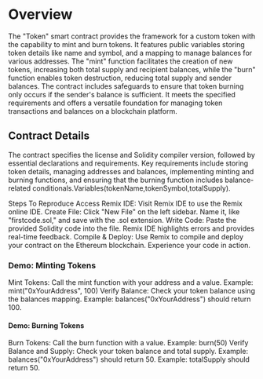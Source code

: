 # Overview
The "Token" smart contract provides the framework for a custom token with the capability to mint and burn tokens. It features public variables storing token details like name and symbol, and a mapping to manage balances for various addresses. The "mint" function facilitates the creation of new tokens, increasing both total supply and recipient balances, while the "burn" function enables token destruction, reducing total supply and sender balances. The contract includes safeguards to ensure that token burning only occurs if the sender's balance is sufficient. It meets the specified requirements and offers a versatile foundation for managing token transactions and balances on a blockchain platform.
## Contract Details
The contract specifies the license and Solidity compiler version, followed by essential declarations and requirements. Key requirements include storing token details, managing addresses and balances, implementing minting and burning functions, and ensuring that the burning function includes balance-related conditionals.Variables(tokenName,tokenSymbol,totalSupply).

 Steps To Reproduce
Access Remix IDE: Visit Remix IDE to use the Remix online IDE.
Create File: Click "New File" on the left sidebar. Name it, like "firstcode.sol," and save with the .sol extension.
Write Code: Paste the provided Solidity code into the file. Remix IDE highlights errors and provides real-time feedback.
Compile & Deploy: Use Remix to compile and deploy your contract on the Ethereum blockchain. Experience your code in action.

### Demo: Minting Tokens
Mint Tokens: Call the mint function with your address and a value.
Example: mint("0xYourAddress", 100)
Verify Balance: Check your token balance using the balances mapping.
Example: balances("0xYourAddress") should return 100.

#### Demo: Burning Tokens
Burn Tokens: Call the burn function with a value.
Example: burn(50)
Verify Balance and Supply: Check your token balance and total supply.
Example: balances("0xYourAddress") should return 50.
Example: totalSupply should return 50.









